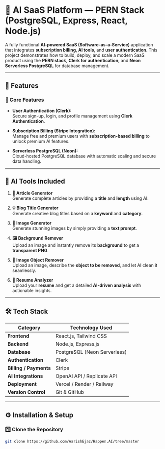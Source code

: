 # 🧠 AI SaaS Platform — PERN Stack (PostgreSQL, Express, React, Node.js)

A fully functional **AI-powered SaaS (Software-as-a-Service)** application that integrates **subscription billing**, **AI tools**, and **user authentication**. This project demonstrates how to build, deploy, and scale a modern SaaS product using the **PERN stack**, **Clerk for authentication**, and **Neon Serverless PostgreSQL** for database management.

---

## 🚀 Features

### 🧩 Core Features
- **User Authentication (Clerk):**  
  Secure sign-up, login, and profile management using **Clerk Authentication**.
  
- **Subscription Billing (Stripe Integration):**  
  Manage free and premium users with **subscription-based billing** to unlock premium AI features.
  
- **Serverless PostgreSQL (Neon):**  
  Cloud-hosted PostgreSQL database with automatic scaling and secure data handling.

---

## 🤖 AI Tools Included

1. **📝 Article Generator**  
   Generate complete articles by providing a **title** and **length** using AI.

2. **💡 Blog Title Generator**  
   Generate creative blog titles based on a **keyword** and **category**.

3. **🎨 Image Generator**  
   Generate stunning images by simply providing a **text prompt**.

4. **🖼️ Background Remover**  
   Upload an image and instantly remove its **background** to get a **transparent PNG**.

5. **🧽 Image Object Remover**  
   Upload an image, describe the **object to be removed**, and let AI clean it seamlessly.

6. **📄 Resume Analyzer**  
   Upload your **resume** and get a detailed **AI-driven analysis** with actionable insights.

---

## 🛠️ Tech Stack

| Category | Technology Used |
|-----------|----------------|
| **Frontend** | React.js, Tailwind CSS |
| **Backend** | Node.js, Express.js |
| **Database** | PostgreSQL (Neon Serverless) |
| **Authentication** | Clerk |
| **Billing / Payments** | Stripe |
| **AI Integrations** | OpenAI API / Replicate API |
| **Deployment** | Vercel / Render / Railway |
| **Version Control** | Git & GitHub |

---

## ⚙️ Installation & Setup

### 1️⃣ Clone the Repository
```bash
git clone https://github.com/AarishEjaz/Happen.AI/tree/master

